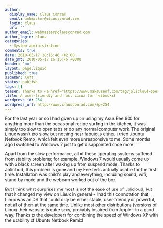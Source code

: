 ```yaml
---
author:
  display_name: Claus Conrad
  email: webmaster@clausconrad.com
  login: claus
  url: ''
author_email: webmaster@clausconrad.com
author_login: claus
categories:
  - System administration
comments: true
date: 2010-05-17 18:15:46 +02:00
date_gmt: 2010-05-17 16:15:46 +0000
header: 'no'
layout: page.liquid
published: true
sidebar: left
status: publish
tags: []
teaser: Thanks to <a href="https://www.makeuseof.com/tag/jolicloud-operating-system-download-for-netbook/">MakeUseOf</a> I discovered Jolicloud, a version of Linux optimized for netbooks.
title: A user-friendly and fast Linux for netbooks?
wordpress_id: 254
wordpress_url: http://www.clausconrad.com/?p=254
---
```

For the last year or so I had given up on using my Asus Eee 900 for anything more than the occasional recipe surfing in the kitchen, it was simply too slow to open tabs or do any normal computer work. The original Linux wasn't too slow, but nothing near fabulous either. I tried Ubuntu Netbook Remix, which felt even more unresponsive to me. Some months ago I switched to Windows 7 just to get disappointed once more.

Apart from the slow performance, all of these operating systems suffered from stability problems; for example, Windows 7 would usually come up with a black screen after waking up from suspend mode. Thanks to Jolicloud, this problem is gone and my Eee feels actually usable for the first time. Installation was child's play and everything, including sound, wifi, stand-by mode and the webcam worked out of the box.

But I think what surprises me most is not the ease of use of Jolicloud, but that it changed my view on Linux in general - I had this connotation that Linux was an OS that could only be either stable, user-friendly or powerful, not all of them at the same time. Unlike most other distributions (versions of Linux) their website is quite sexy, probably inspired from Apple - in a good way. Thanks to the developers for combining the speed of Windows XP with the usability of Ubuntu Netbook Remix!
